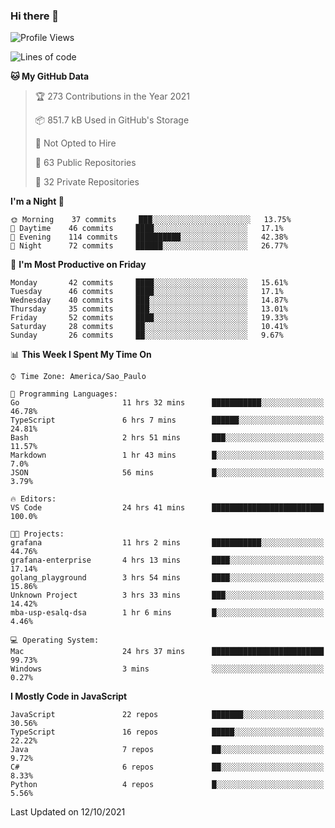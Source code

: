 ### Hi there 👋

<!--
**guicaulada/guicaulada** is a ✨ _special_ ✨ repository because its `README.md` (this file) appears on your GitHub profile.

Here are some ideas to get you started:

- 🔭 I’m currently working on ...
- 🌱 I’m currently learning ...
- 👯 I’m looking to collaborate on ...
- 🤔 I’m looking for help with ...
- 💬 Ask me about ...
- 📫 How to reach me: ...
- 😄 Pronouns: ...
- ⚡ Fun fact: ...
-->

<!--START_SECTION:waka-->
![Profile Views](http://img.shields.io/badge/Profile%20Views-0-blue)

![Lines of code](https://img.shields.io/badge/From%20Hello%20World%20I%27ve%20Written-3.3%20million%20lines%20of%20code-blue)

**🐱 My GitHub Data** 

> 🏆 273 Contributions in the Year 2021
 > 
> 📦 851.7 kB Used in GitHub's Storage 
 > 
> 🚫 Not Opted to Hire
 > 
> 📜 63 Public Repositories 
 > 
> 🔑 32 Private Repositories  
 > 
**I'm a Night 🦉** 

```text
🌞 Morning    37 commits     ███░░░░░░░░░░░░░░░░░░░░░░   13.75% 
🌆 Daytime    46 commits     ████░░░░░░░░░░░░░░░░░░░░░   17.1% 
🌃 Evening    114 commits    ██████████░░░░░░░░░░░░░░░   42.38% 
🌙 Night      72 commits     ██████░░░░░░░░░░░░░░░░░░░   26.77%

```
📅 **I'm Most Productive on Friday** 

```text
Monday       42 commits     ████░░░░░░░░░░░░░░░░░░░░░   15.61% 
Tuesday      46 commits     ████░░░░░░░░░░░░░░░░░░░░░   17.1% 
Wednesday    40 commits     ███░░░░░░░░░░░░░░░░░░░░░░   14.87% 
Thursday     35 commits     ███░░░░░░░░░░░░░░░░░░░░░░   13.01% 
Friday       52 commits     ████░░░░░░░░░░░░░░░░░░░░░   19.33% 
Saturday     28 commits     ██░░░░░░░░░░░░░░░░░░░░░░░   10.41% 
Sunday       26 commits     ██░░░░░░░░░░░░░░░░░░░░░░░   9.67%

```


📊 **This Week I Spent My Time On** 

```text
⌚︎ Time Zone: America/Sao_Paulo

💬 Programming Languages: 
Go                       11 hrs 32 mins      ███████████░░░░░░░░░░░░░░   46.78% 
TypeScript               6 hrs 7 mins        ██████░░░░░░░░░░░░░░░░░░░   24.81% 
Bash                     2 hrs 51 mins       ███░░░░░░░░░░░░░░░░░░░░░░   11.57% 
Markdown                 1 hr 43 mins        █░░░░░░░░░░░░░░░░░░░░░░░░   7.0% 
JSON                     56 mins             █░░░░░░░░░░░░░░░░░░░░░░░░   3.79%

🔥 Editors: 
VS Code                  24 hrs 41 mins      █████████████████████████   100.0%

🐱‍💻 Projects: 
grafana                  11 hrs 2 mins       ███████████░░░░░░░░░░░░░░   44.76% 
grafana-enterprise       4 hrs 13 mins       ████░░░░░░░░░░░░░░░░░░░░░   17.14% 
golang_playground        3 hrs 54 mins       ████░░░░░░░░░░░░░░░░░░░░░   15.86% 
Unknown Project          3 hrs 33 mins       ███░░░░░░░░░░░░░░░░░░░░░░   14.42% 
mba-usp-esalq-dsa        1 hr 6 mins         █░░░░░░░░░░░░░░░░░░░░░░░░   4.46%

💻 Operating System: 
Mac                      24 hrs 37 mins      █████████████████████████   99.73% 
Windows                  3 mins              ░░░░░░░░░░░░░░░░░░░░░░░░░   0.27%

```

**I Mostly Code in JavaScript** 

```text
JavaScript               22 repos            ███████░░░░░░░░░░░░░░░░░░   30.56% 
TypeScript               16 repos            █████░░░░░░░░░░░░░░░░░░░░   22.22% 
Java                     7 repos             ██░░░░░░░░░░░░░░░░░░░░░░░   9.72% 
C#                       6 repos             ██░░░░░░░░░░░░░░░░░░░░░░░   8.33% 
Python                   4 repos             █░░░░░░░░░░░░░░░░░░░░░░░░   5.56%

```



 Last Updated on 12/10/2021
<!--END_SECTION:waka-->
